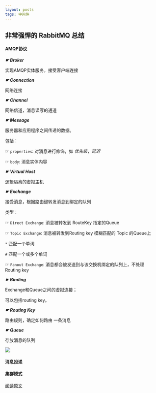 ```yaml
---
layout: posts
tags: 中间件
---
```





## 非常强悍的 RabbitMQ 总结

#### AMQP协议

***☛ Broker***

实现AMQP实体服务，接受客户端连接

***☛ Connection***

网络连接

***☛ Channel***

网络信道，消息读写的通道

***☛ Message***

服务器和应用程序之间传递的数据。

包括：

☞ `properties`: 对消息进行修饰，如 *优先级*，*延迟*

☞ `body`: 消息实体内容

***☛ Virtual Host***

逻辑隔离的虚拟主机

***☛ Exchange***

接受消息，根据路由键转发消息到绑定的队列

类型：

☞ `Direct Exchange`: 消息被转发到 RouteKey 指定的Queue

☞ `Topic Exchange`: 消息被转发到Routing key 模糊匹配的 Topic 的Queue上

`*` 匹配一个单词

`#` 匹配一个或多个单词

☞ `Fanout Exchange`: 消息都会被发送到与该交换机绑定的队列上，不处理Routing key

***☛ Binding***

Exchange和Queue之间的虚拟连接；

可以包括routing key。

***☛ Routing Key***

路由规则，确定如何路由 一条消息

***☛ Queue***

存放消息的队列



![](http://zhouzm.cn/images/RabbitMQ%E6%9E%B6%E6%9E%84.jpg)

#### 消息投递

#### 集群模式



[阅读原文](https://mp.weixin.qq.com/s/u1-iCUlSMTw8p19DM8Pd3Q)